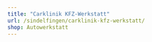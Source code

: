 ```yaml
---
title: "Carklinik KFZ-Werkstatt"
url: /sindelfingen/carklinik-kfz-werkstatt/
shop: Autowerkstatt
---
```

